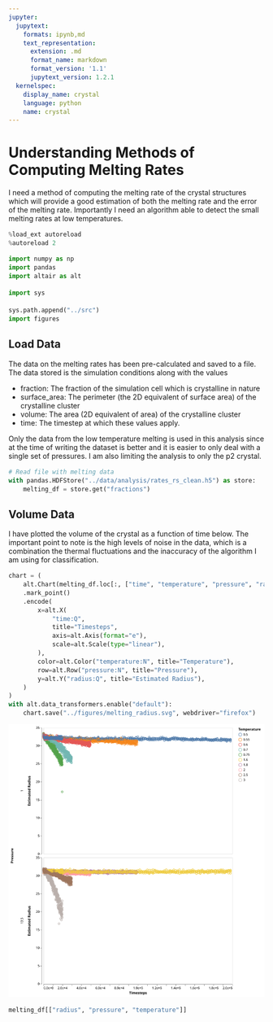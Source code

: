 ```yaml
---
jupyter:
  jupytext:
    formats: ipynb,md
    text_representation:
      extension: .md
      format_name: markdown
      format_version: '1.1'
      jupytext_version: 1.2.1
  kernelspec:
    display_name: crystal
    language: python
    name: crystal
---
```


# Understanding Methods of Computing Melting Rates

I need a method of computing the melting rate of the crystal structures
which will provide a good estimation of both the melting rate and
the error of the melting rate.
Importantly I need an algorithm able to detect the small melting rates at low temperatures.

```python
%load_ext autoreload
%autoreload 2
```

```python
import numpy as np
import pandas
import altair as alt

import sys

sys.path.append("../src")
import figures
```

## Load Data

The data on the melting rates has been pre-calculated and saved to a file. The data stored is the simulation conditions along with the values
- fraction: The fraction of the simulation cell which is crystalline in nature
- surface_area: The perimeter (the 2D equivalent of surface area) of the crystalline cluster
- volume: The area (2D equivalent of area) of the crystalline cluster
- time: The timestep at which these values apply.

Only the data from the low temperature melting is used in this analysis since at the time of writing the dataset is better and it is easier to only deal with a single set of pressures. I am also limiting the analysis to only the p2 crystal.

```python
# Read file with melting data
with pandas.HDFStore("../data/analysis/rates_rs_clean.h5") as store:
    melting_df = store.get("fractions")
```

## Volume Data

I have plotted the volume of the crystal as a function of time below.
The important point to note is the high levels of noise in the data,
which is a combination the thermal fluctuations and
the inaccuracy of the algorithm I am using for classification.

```python
chart = (
    alt.Chart(melting_df.loc[:, ["time", "temperature", "pressure", "radius"]])
    .mark_point()
    .encode(
        x=alt.X(
            "time:Q",
            title="Timesteps",
            axis=alt.Axis(format="e"),
            scale=alt.Scale(type="linear"),
        ),
        color=alt.Color("temperature:N", title="Temperature"),
        row=alt.Row("pressure:N", title="Pressure"),
        y=alt.Y("radius:Q", title="Estimated Radius"),
    )
)
with alt.data_transformers.enable("default"):
    chart.save("../figures/melting_radius.svg", webdriver="firefox")
```

<img src="../figures/melting_radius.svg">

```python
melting_df[["radius", "pressure", "temperature"]]
```
